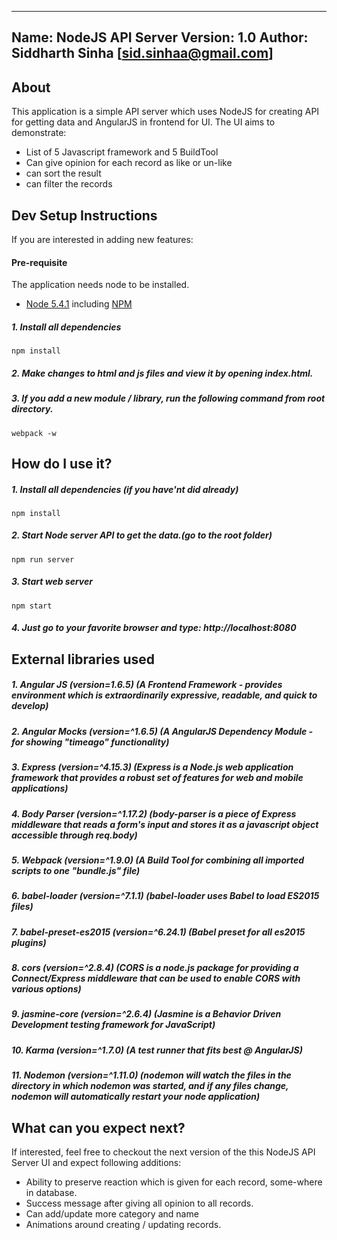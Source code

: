 ------------------------------------------------
Name: NodeJS API Server
Version: 1.0
Author: Siddharth Sinha [sid.sinhaa@gmail.com]
------------------------------------------------

## About

This application is a simple API server which uses NodeJS for creating API for getting data and AngularJS in frontend for UI. 
The UI aims to demonstrate:
 * List of 5 Javascript framework and 5 BuildTool
 * Can give opinion for each record as like or un-like
 * can sort the result
 * can filter the records
  

## Dev Setup Instructions

If you are interested in adding new features:

#### Pre-requisite
The application needs node to be installed.

* [Node 5.4.1](https://nodejs.org/en/blog/release/v5.4.1/) including
  [NPM](https://npmjs.org/)

##### 1. Install all dependencies

  ```
  npm install
  ```

##### 2. Make changes to html and js files and view it by opening index.html.
  
##### 3. If you add a new module / library, run the following command from root directory.

  ```
  webpack -w
  ```

## How do I use it?

##### 1. Install all dependencies (if you have'nt did already)

  ```
  npm install
  ```
  
##### 2. Start Node server API to get the data.(go to the root folder)

  ```
  npm run server
  ```

##### 3. Start web server
  
  ```
  npm start
  ```

##### 4. Just go to your favorite browser and type: http://localhost:8080

## External libraries used

##### 1. Angular JS (version=1.6.5) (A Frontend Framework - provides environment which is extraordinarily expressive, readable, and quick to develop)
##### 2. Angular Mocks (version=^1.6.5) (A AngularJS Dependency Module - for showing "timeago" functionality)
##### 3. Express (version=^4.15.3) (Express is a Node.js web application framework that provides a robust set of features for web and mobile applications)
##### 4. Body Parser (version=^1.17.2) (body-parser is a piece of Express middleware that reads a form's input and stores it as a javascript object accessible through req.body)
##### 5. Webpack (version=^1.9.0) (A Build Tool for combining all imported scripts to one "bundle.js" file)
##### 6. babel-loader (version=^7.1.1) (babel-loader uses Babel to load ES2015 files)
##### 7. babel-preset-es2015 (version=^6.24.1) (Babel preset for all es2015 plugins)
##### 8. cors (version=^2.8.4) (CORS is a node.js package for providing a Connect/Express middleware that can be used to enable CORS with various options)
##### 9. jasmine-core (version=^2.6.4) (Jasmine is a Behavior Driven Development testing framework for JavaScript)
##### 10. Karma (version=^1.7.0) (A test runner that fits best @ AngularJS)
##### 11. Nodemon (version=^1.11.0) (nodemon will watch the files in the directory in which nodemon was started, and if any files change, nodemon will automatically restart your node application)


## What can you expect next?

If interested, feel free to checkout the next version of the this NodeJS API Server UI and expect following additions:
* Ability to preserve reaction which is given for each record, some-where in database.
* Success message after giving all opinion to all records.
* Can add/update more category and name
* Animations around creating / updating records.
